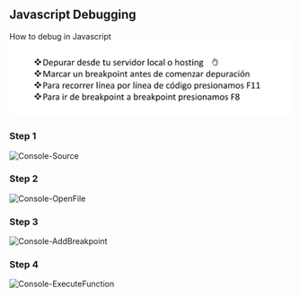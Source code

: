 ## Javascript Debugging
How to debug in Javascript
![JSDebugging](https://github.com/dianavile/JavaScript-Debugging/blob/main/assets/img/0JSDebugging.PNG)

### Step 1
![Console-Source]()

### Step 2
![Console-OpenFile]()


### Step 3
![Console-AddBreakpoint]()


### Step 4
![Console-ExecuteFunction]()

